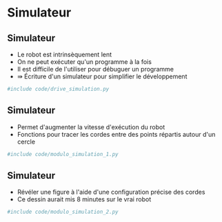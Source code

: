 # Simulateur

## Simulateur

* Le robot est intrinsèquement lent
* On ne peut exécuter qu'un programme à la fois
* Il est difficile de l'utiliser pour débuguer un programme
* ⇛ Écriture d'un simulateur pour simplifier le développement

```python
#include code/drive_simulation.py
```

## Simulateur

* Permet d'augmenter la vitesse d'exécution du robot
* Fonctions pour tracer les cordes entre des points répartis autour d'un cercle

```python
#include code/modulo_simulation_1.py
```

## Simulateur

* Révéler une figure à l'aide d'une configuration précise des cordes
* Ce dessin aurait mis 8 minutes sur le vrai robot

```python
#include code/modulo_simulation_2.py
```
